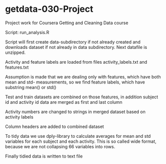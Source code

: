 # getdata-030-Project
Project work for Coursera Getting and Cleaning Data course

Script: run_analysis.R

Script will first create data-subdirectory if not already created and downloads dataset if not
already in data subdirectory. Next datafile is unzipped.

Activity and feature labels are loaded from files activity_labels.txt and features.txt

Assumption is made that we are dealing only with features, which have both mean and std-
measurements, so we find feature labels, which have substring mean() or std()

Test and train datasets are combined on those features, in addition subject id and activity id
data are merged as first and last column

Activity numbers are changed to strings in merged dataset based on activity labels

Column headers are added to combined dataset

To tidy data we use dply-library to calculate averages for mean and std variables for each
subject and each activity. This is so called wide format, because we are not collapsing
66 variables into rows. 

Finally tidied data is written to text file

